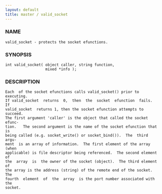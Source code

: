```yaml
---
layout: default
title: master / valid_socket
---
```


### NAME

    valid_socket - protects the socket efunctions.


### SYNOPSIS

    int valid_socket( object caller, string function,
                      mixed *info );


### DESCRIPTION

    Each  of the socket efunctions calls valid_socket() prior to executing.
    If valid_socket  returns  0,  then  the  socket  efunction  fails.   If
    valid_socket  returns 1, then the socket efunction attempts to succeed.
    The first argument 'caller' is the object that called the socket efunc‐
    tion.   The second argument is the name of the socket efunction that is
    being called (e.g. socket_write() or socket_bind()).  The  third  argu‐
    ment  is an array of information.  The first element of the array (when
    applicable) is file descriptor being referenced.  The second element of
    the  array  is  the owner of the socket (object).  The third element of
    the array is the address (string) of the remote end of the socket.  The
    fourth  element  of  the  array  is the port number associated with the
    socket.
